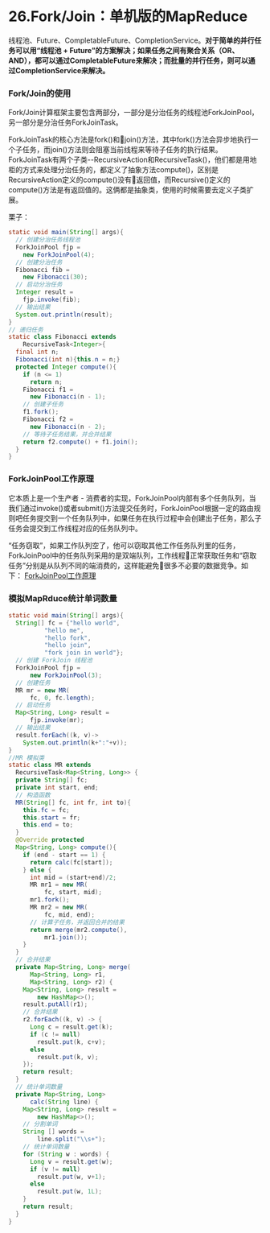 # 26.Fork/Join：单机版的MapReduce

线程池、Future、CompletableFuture、CompletionService。**对于简单的并行任务可以用“线程池 + Future”的方案解决；如果任务之间有聚合关系（OR、AND），都可以通过CompletableFuture来解决；而批量的并行任务，则可以通过CompletionService来解决。**

### Fork/Join的使用
Fork/Join计算框架主要包含两部分，一部分是分治任务的线程池ForkJoinPool，另一部分是分治任务ForkJoinTask。

ForkJoinTask的核心方法是fork()和join()方法，其中fork()方法会异步地执行一个子任务，而join()方法则会阻塞当前线程来等待子任务的执行结果。ForkJoinTask有两个子类--RecursiveAction和RecursiveTask()，他们都是用地柜的方式来处理分治任务的，都定义了抽象方法compute()，区别是RecursiveAction定义的compute()没有返回值，而Recursive()定义的compute()方法是有返回值的。这俩都是抽象类，使用的时候需要去定义子类扩展。

栗子：

```Java
static void main(String[] args){
  // 创建分治任务线程池  
  ForkJoinPool fjp =
    new ForkJoinPool(4);
  // 创建分治任务
  Fibonacci fib =
    new Fibonacci(30);   
  // 启动分治任务  
  Integer result =
    fjp.invoke(fib);
  // 输出结果  
  System.out.println(result);
}
// 递归任务
static class Fibonacci extends
    RecursiveTask<Integer>{
  final int n;
  Fibonacci(int n){this.n = n;}
  protected Integer compute(){
    if (n <= 1)
      return n;
    Fibonacci f1 =
      new Fibonacci(n - 1);
    // 创建子任务  
    f1.fork();
    Fibonacci f2 =
      new Fibonacci(n - 2);
    // 等待子任务结果，并合并结果  
    return f2.compute() + f1.join();
  }
}
```
### ForkJoinPool工作原理
它本质上是一个生产者 - 消费者的实现，ForkJoinPool内部有多个任务队列，当我们通过invoke()或者submit()方法提交任务时，ForkJoinPool根据一定的路由规则吧任务提交到一个任务队列中，如果任务在执行过程中会创建出子任务，那么子任务会提交到工作线程对应的任务队列中。

“任务窃取”，如果工作队列空了，他可以窃取其他工作任务队列里的任务，ForkJoinPool中的任务队列采用的是双端队列，工作线程正常获取任务和“窃取任务”分别是从队列不同的端消费的，这样能避免很多不必要的数据竞争。如下：
[ForkJoinPool工作原理](../images/Java并发/ForkJoinPool工作原理.png)


### 模拟MapRduce统计单词数量

```Java
static void main(String[] args){
  String[] fc = {"hello world",
          "hello me",
          "hello fork",
          "hello join",
          "fork join in world"};
  // 创建 ForkJoin 线程池    
  ForkJoinPool fjp =
      new ForkJoinPool(3);
  // 创建任务    
  MR mr = new MR(
      fc, 0, fc.length);  
  // 启动任务    
  Map<String, Long> result =
      fjp.invoke(mr);
  // 输出结果    
  result.forEach((k, v)->
    System.out.println(k+":"+v));
}
//MR 模拟类
static class MR extends
  RecursiveTask<Map<String, Long>> {
  private String[] fc;
  private int start, end;
  // 构造函数
  MR(String[] fc, int fr, int to){
    this.fc = fc;
    this.start = fr;
    this.end = to;
  }
  @Override protected
  Map<String, Long> compute(){
    if (end - start == 1) {
      return calc(fc[start]);
    } else {
      int mid = (start+end)/2;
      MR mr1 = new MR(
          fc, start, mid);
      mr1.fork();
      MR mr2 = new MR(
          fc, mid, end);
      // 计算子任务，并返回合并的结果    
      return merge(mr2.compute(),
          mr1.join());
    }
  }
  // 合并结果
  private Map<String, Long> merge(
      Map<String, Long> r1,
      Map<String, Long> r2) {
    Map<String, Long> result =
        new HashMap<>();
    result.putAll(r1);
    // 合并结果
    r2.forEach((k, v) -> {
      Long c = result.get(k);
      if (c != null)
        result.put(k, c+v);
      else
        result.put(k, v);
    });
    return result;
  }
  // 统计单词数量
  private Map<String, Long>
      calc(String line) {
    Map<String, Long> result =
        new HashMap<>();
    // 分割单词    
    String [] words =
        line.split("\\s+");
    // 统计单词数量    
    for (String w : words) {
      Long v = result.get(w);
      if (v != null)
        result.put(w, v+1);
      else
        result.put(w, 1L);
    }
    return result;
  }
}
```
